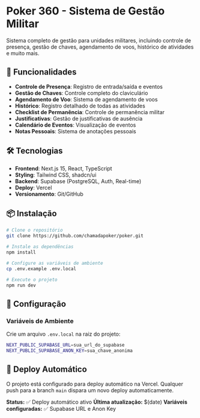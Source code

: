# Poker 360 - Sistema de Gestão Militar

Sistema completo de gestão para unidades militares, incluindo controle de presença, gestão de chaves, agendamento de voos, histórico de atividades e muito mais.

## 🚀 Funcionalidades

- **Controle de Presença**: Registro de entrada/saída e eventos
- **Gestão de Chaves**: Controle completo do claviculário
- **Agendamento de Voo**: Sistema de agendamento de voos
- **Histórico**: Registro detalhado de todas as atividades
- **Checklist de Permanência**: Controle de permanência militar
- **Justificativas**: Gestão de justificativas de ausência
- **Calendário de Eventos**: Visualização de eventos
- **Notas Pessoais**: Sistema de anotações pessoais

## 🛠️ Tecnologias

- **Frontend**: Next.js 15, React, TypeScript
- **Styling**: Tailwind CSS, shadcn/ui
- **Backend**: Supabase (PostgreSQL, Auth, Real-time)
- **Deploy**: Vercel
- **Versionamento**: Git/GitHub

## 📦 Instalação

```bash
# Clone o repositório
git clone https://github.com/chamadapoker/poker.git

# Instale as dependências
npm install

# Configure as variáveis de ambiente
cp .env.example .env.local

# Execute o projeto
npm run dev
```

## 🔧 Configuração

### Variáveis de Ambiente

Crie um arquivo `.env.local` na raiz do projeto:

```bash
NEXT_PUBLIC_SUPABASE_URL=sua_url_do_supabase
NEXT_PUBLIC_SUPABASE_ANON_KEY=sua_chave_anonima
```

## 🎯 Deploy Automático

O projeto está configurado para deploy automático na Vercel. Qualquer push para a branch `main` dispara um novo deploy automaticamente.

**Status:** ✅ Deploy automático ativo
**Última atualização:** $(date)
**Variáveis configuradas:** ✅ Supabase URL e Anon Key
